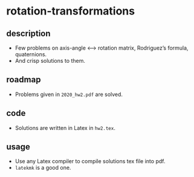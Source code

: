 # rotation-transformations

## description
- Few problems on axis-angle <--> rotation matrix, Rodriguez’s formula, quaternions.
- And crisp solutions to them.

## roadmap
- Problems given in `2020_hw2.pdf` are solved.

## code
- Solutions are written in Latex in `hw2.tex`.

## usage
- Use any Latex compiler to compile solutions tex file into pdf.
- `latekmk` is a good one.
